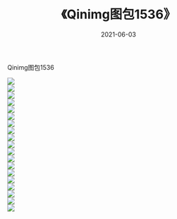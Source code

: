 ﻿---
layout: post
title:  《Qinimg图包1536》
date:   2021-06-03
img: http://imgx.orgx.ga/Qinimg图包/Qinimg图包1536/000.jpg
categories: [美女, 清纯, 唯美]
---

Qinimg图包1536

 ![](http://imgx.orgx.ga/Qinimg图包/Qinimg图包1536/001.jpg) <br>![](http://imgx.orgx.ga/Qinimg图包/Qinimg图包1536/002.jpg) <br>![](http://imgx.orgx.ga/Qinimg图包/Qinimg图包1536/003.jpg) <br>![](http://imgx.orgx.ga/Qinimg图包/Qinimg图包1536/004.jpg) <br>![](http://imgx.orgx.ga/Qinimg图包/Qinimg图包1536/005.jpg) <br>![](http://imgx.orgx.ga/Qinimg图包/Qinimg图包1536/006.jpg) <br>![](http://imgx.orgx.ga/Qinimg图包/Qinimg图包1536/007.jpg) <br>![](http://imgx.orgx.ga/Qinimg图包/Qinimg图包1536/008.jpg) <br>![](http://imgx.orgx.ga/Qinimg图包/Qinimg图包1536/009.jpg) <br>![](http://imgx.orgx.ga/Qinimg图包/Qinimg图包1536/010.jpg) <br>![](http://imgx.orgx.ga/Qinimg图包/Qinimg图包1536/011.jpg) <br>![](http://imgx.orgx.ga/Qinimg图包/Qinimg图包1536/012.jpg) <br>![](http://imgx.orgx.ga/Qinimg图包/Qinimg图包1536/013.jpg) <br>![](http://imgx.orgx.ga/Qinimg图包/Qinimg图包1536/014.jpg) <br>![](http://imgx.orgx.ga/Qinimg图包/Qinimg图包1536/015.jpg) <br>![](http://imgx.orgx.ga/Qinimg图包/Qinimg图包1536/016.jpg) <br>![](http://imgx.orgx.ga/Qinimg图包/Qinimg图包1536/017.jpg) <br>![](http://imgx.orgx.ga/Qinimg图包/Qinimg图包1536/018.jpg) <br>![](http://imgx.orgx.ga/Qinimg图包/Qinimg图包1536/019.jpg) <br>